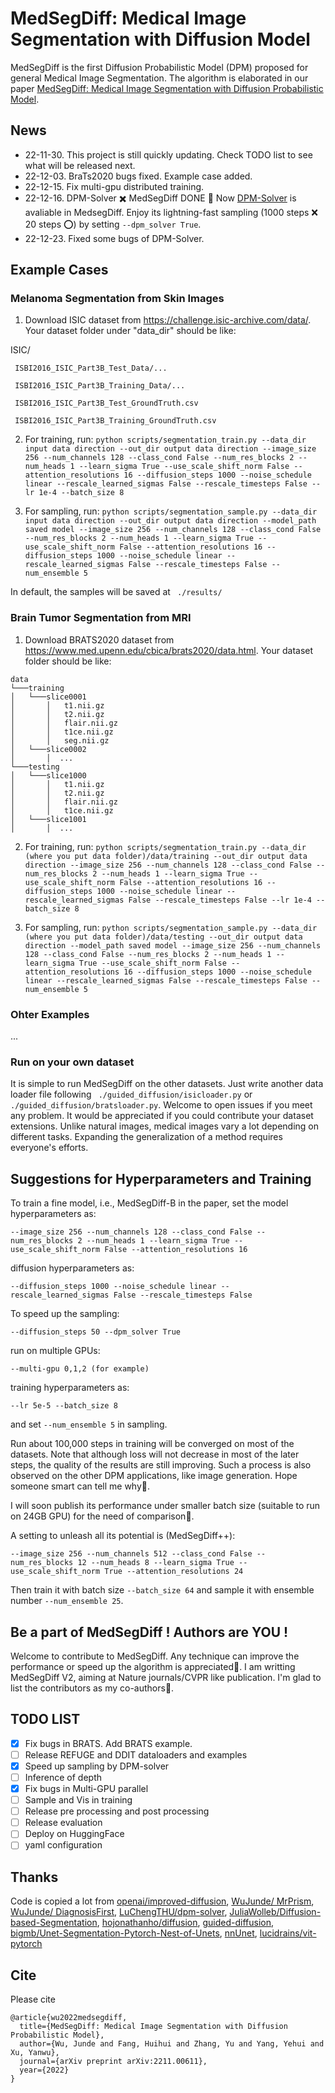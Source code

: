 

# MedSegDiff: Medical Image Segmentation with Diffusion Model
MedSegDiff is the first Diffusion Probabilistic Model (DPM) proposed for general Medical Image Segmentation. The algorithm is elaborated in our paper [MedSegDiff: Medical Image Segmentation with Diffusion Probabilistic Model](https://arxiv.org/abs/2211.00611).
## News
- 22-11-30. This project is still quickly updating. Check TODO list to see what will be released next.
- 22-12-03. BraTs2020 bugs fixed. Example case added.
- 22-12-15. Fix multi-gpu distributed training.
- 22-12-16. DPM-Solver ✖️ MedSegDiff DONE 🥳 Now [DPM-Solver](https://github.com/LuChengTHU/dpm-solver) is avaliable in MedsegDiff. Enjoy its lightning-fast sampling (1000 steps ❌ 20 steps ⭕️) by setting ``--dpm_solver True``. 
- 22-12-23. Fixed some bugs of DPM-Solver.
## Example Cases
### Melanoma Segmentation from Skin Images
1. Download ISIC dataset from https://challenge.isic-archive.com/data/. Your dataset folder under "data_dir" should be like:

ISIC/

     ISBI2016_ISIC_Part3B_Test_Data/...
     
     ISBI2016_ISIC_Part3B_Training_Data/...
     
     ISBI2016_ISIC_Part3B_Test_GroundTruth.csv
     
     ISBI2016_ISIC_Part3B_Training_GroundTruth.csv
    
2. For training, run: ``python scripts/segmentation_train.py --data_dir input data direction --out_dir output data direction --image_size 256 --num_channels 128 --class_cond False --num_res_blocks 2 --num_heads 1 --learn_sigma True --use_scale_shift_norm False --attention_resolutions 16 --diffusion_steps 1000 --noise_schedule linear --rescale_learned_sigmas False --rescale_timesteps False --lr 1e-4 --batch_size 8``
    
3. For sampling, run: ``python scripts/segmentation_sample.py --data_dir input data direction --out_dir output data direction --model_path saved model --image_size 256 --num_channels 128 --class_cond False --num_res_blocks 2 --num_heads 1 --learn_sigma True --use_scale_shift_norm False --attention_resolutions 16 --diffusion_steps 1000 --noise_schedule linear --rescale_learned_sigmas False --rescale_timesteps False --num_ensemble 5``


In default, the samples will be saved at `` ./results/`` 
### Brain Tumor Segmentation from MRI
1. Download BRATS2020 dataset from https://www.med.upenn.edu/cbica/brats2020/data.html. Your dataset folder should be like:
~~~
data
└───training
│   └───slice0001
│       │   t1.nii.gz
│       │   t2.nii.gz
│       │   flair.nii.gz
│       │   t1ce.nii.gz
│       │   seg.nii.gz
│   └───slice0002
│       │  ...
└───testing
│   └───slice1000
│       │   t1.nii.gz
│       │   t2.nii.gz
│       │   flair.nii.gz
│       │   t1ce.nii.gz
│   └───slice1001
│       │  ...
~~~
    
2. For training, run: ``python scripts/segmentation_train.py --data_dir (where you put data folder)/data/training --out_dir output data direction --image_size 256 --num_channels 128 --class_cond False --num_res_blocks 2 --num_heads 1 --learn_sigma True --use_scale_shift_norm False --attention_resolutions 16 --diffusion_steps 1000 --noise_schedule linear --rescale_learned_sigmas False --rescale_timesteps False --lr 1e-4 --batch_size 8``

3. For sampling, run: ``python scripts/segmentation_sample.py --data_dir (where you put data folder)/data/testing --out_dir output data direction --model_path saved model --image_size 256 --num_channels 128 --class_cond False --num_res_blocks 2 --num_heads 1 --learn_sigma True --use_scale_shift_norm False --attention_resolutions 16 --diffusion_steps 1000 --noise_schedule linear --rescale_learned_sigmas False --rescale_timesteps False --num_ensemble 5``


### Ohter Examples
...
### Run on  your own dataset
It is simple to run MedSegDiff on the other datasets. Just write another data loader file following `` ./guided_diffusion/isicloader.py`` or `` ./guided_diffusion/bratsloader.py``.  Welcome to open issues if you meet any problem. It would be appreciated if you could contribute your dataset extensions. Unlike natural images, medical images vary a lot depending on different tasks. Expanding the generalization of a method requires everyone's efforts.
## Suggestions for Hyperparameters and Training
To train a fine model, i.e., MedSegDiff-B in the paper, set the model hyperparameters as:
~~~
--image_size 256 --num_channels 128 --class_cond False --num_res_blocks 2 --num_heads 1 --learn_sigma True --use_scale_shift_norm False --attention_resolutions 16 
~~~
diffusion hyperparameters as:
~~~
--diffusion_steps 1000 --noise_schedule linear --rescale_learned_sigmas False --rescale_timesteps False
~~~
To speed up the sampling:
~~~
--diffusion_steps 50 --dpm_solver True 
~~~
run on multiple GPUs:
~~~
--multi-gpu 0,1,2 (for example)
~~~
training hyperparameters as:
~~~
--lr 5e-5 --batch_size 8
~~~
and set ``--num_ensemble 5`` in sampling.

Run about 100,000 steps in training will be converged on most of the datasets. Note that although loss will not decrease in most of the later steps, the quality of the results are still improving. Such a process is also observed on the other DPM applications, like image generation. Hope someone smart can tell me why🥲.

I will soon publish its performance under smaller batch size (suitable to run on 24GB GPU) for the need of comparison🤗.

A setting to unleash all its potential is (MedSegDiff++):
~~~
--image_size 256 --num_channels 512 --class_cond False --num_res_blocks 12 --num_heads 8 --learn_sigma True --use_scale_shift_norm True --attention_resolutions 24 
~~~
Then train it with batch size ``--batch_size 64`` and sample it with ensemble number ``--num_ensemble 25``.
## Be a part of MedSegDiff ! Authors are YOU !
Welcome to contribute to MedSegDiff. Any technique can improve the performance or speed up the algorithm is appreciated🙏. I am writting MedSegDiff V2, aiming at Nature journals/CVPR like publication. I'm glad to list the contributors as my co-authors🤗.
## TODO LIST

- [x] Fix bugs in BRATS. Add BRATS example.
- [ ] Release REFUGE and DDIT dataloaders and examples
- [x] Speed up sampling by DPM-solver
- [ ] Inference of depth
- [x] Fix bugs in Multi-GPU parallel
- [ ] Sample and Vis in training
- [ ] Release pre processing and post processing
- [ ] Release evaluation
- [ ] Deploy on HuggingFace
- [ ] yaml configuration

## Thanks
Code is copied a lot from [openai/improved-diffusion](https://github.com/openai/improved-diffusion), [WuJunde/ MrPrism](https://github.com/WuJunde/MrPrism), [WuJunde/ DiagnosisFirst](https://github.com/WuJunde/DiagnosisFirst), [LuChengTHU/dpm-solver](https://github.com/LuChengTHU/dpm-solver), [JuliaWolleb/Diffusion-based-Segmentation](https://github.com/JuliaWolleb/Diffusion-based-Segmentation), [hojonathanho/diffusion](https://github.com/hojonathanho/diffusion), [guided-diffusion](https://github.com/openai/guided-diffusion), [bigmb/Unet-Segmentation-Pytorch-Nest-of-Unets](https://github.com/bigmb/Unet-Segmentation-Pytorch-Nest-of-Unets), [nnUnet](https://github.com/MIC-DKFZ/nnUNet), [lucidrains/vit-pytorch](https://github.com/lucidrains/vit-pytorch)
## Cite
Please cite
~~~
@article{wu2022medsegdiff,
  title={MedSegDiff: Medical Image Segmentation with Diffusion Probabilistic Model},
  author={Wu, Junde and Fang, Huihui and Zhang, Yu and Yang, Yehui and Xu, Yanwu},
  journal={arXiv preprint arXiv:2211.00611},
  year={2022}
}
~~~

